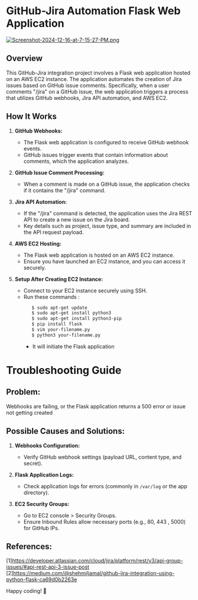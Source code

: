 
# GitHub-Jira Automation Flask Web Application

[![Screenshot-2024-12-16-at-7-15-27-PM.png](https://i.postimg.cc/SxXFm3J2/Screenshot-2024-12-16-at-7-15-27-PM.png)](https://postimg.cc/QFrnb6gh)
## Overview
This GitHub-Jira integration project involves a Flask web application hosted on an AWS EC2 instance. The application automates the creation of Jira issues based on GitHub issue comments. Specifically, when a user comments "/jira" on a GitHub issue, the web application triggers a process that utilizes GitHub webhooks, Jira API automation, and AWS EC2.

## How It Works

1. **GitHub Webhooks:**
   - The Flask web application is configured to receive GitHub webhook events.
   - GitHub issues trigger events that contain information about comments, which the application analyzes.

3. **GitHub Issue Comment Processing:**
   - When a comment is made on a GitHub issue, the application checks if it contains the "/jira" command.

5. **Jira API Automation:**
   - If the "/jira" command is detected, the application uses the Jira REST API to create a new issue on the Jira board.
   - Key details such as project, issue type, and summary are included in the API request payload.

6. **AWS EC2 Hosting:**
   - The Flask web application is hosted on an AWS EC2 instance.
   - Ensure you have launched an EC2 instance, and you can access it securely.

7. **Setup After Creating EC2 Instance:**
   - Connect to your EC2 instance securely using SSH.
   - Run these commands :
     ```bash 
        $ sudo apt-get update
        $ sudo apt-get install python3
        $ sudo apt-get install python3-pip
        $ pip install flask
        $ vim your-filename.py
        $ python3 your-filename.py
     ```
     - It will initiate the Flask application

# Troubleshooting Guide

## Problem:

Webhooks are failing, or the Flask application returns a 500 error or issue not getting created

## Possible Causes and Solutions:

1. **Webhooks Configuration:**
   - Verify GitHub webhook settings (payload URL, content type, and secret).

2. **Flask Application Logs:**
   - Check application logs for errors (commonly in `/var/log` or the app directory).

3. **EC2 Security Groups:**
   - Go to EC2 console > Security Groups.
   - Ensure Inbound Rules allow necessary ports (e.g., 80, 443 , 5000) for GitHub IPs.

## References:
[1]https://developer.atlassian.com/cloud/jira/platform/rest/v3/api-group-issues/#api-rest-api-3-issue-post
[2]https://medium.com/@shehmiljamal/github-jira-integration-using-python-flask-ca69d0b2263e


 Happy coding! 🚀
